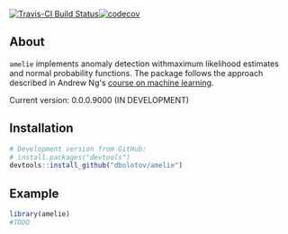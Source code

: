 
<!-- README.md is generated from README.Rmd. Please edit that file -->
[![Travis-CI Build Status](https://travis-ci.org/dbolotov/anode.svg?branch=master)](https://travis-ci.org/dbolotov/anode)[![codecov](https://codecov.io/github/codecov/example-r/branch/master/graphs/badge.svg)](https://codecov.io/github/codecov/example-r)

About
-----

`amelie` implements anomaly detection withmaximum likelihood estimates and normal probability functions. The package follows the approach described in Andrew Ng's [course on machine learning](https://www.coursera.org/learn/machine-learning).

Current version: 0.0.0.9000 (IN DEVELOPMENT)

Installation
------------

``` r
# Development version from GitHub:
# install.packages("devtools")
devtools::install_github("dbolotov/amelie")
```

Example
-------

``` r
library(amelie)
#TODO
```

